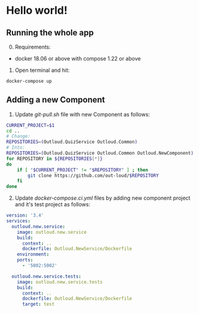 # Hello world!
## Running the whole app
0. Requirements:
- docker 18.06 or above with compose 1.22 or above
1. Open terminal and hit:
```sh
docker-compose up
```
## Adding a new Component
1. Update *git-pull.sh* file with new Component as follows:
```sh
CURRENT_PROJECT=$1
cd ..
# Change:
REPOSITORIES=(Outloud.QuizService Outloud.Common)
# Into:
REPOSITORIES=(Outloud.QuizService Outloud.Common Outloud.NewComponent)
for REPOSITORY in ${REPOSITORIES[*]}
do
    if [ "$CURRENT_PROJECT" != "$REPOSITORY" ] ; then
        git clone https://github.com/out-loud/$REPOSITORY
    fi
done
```

2. Update *docker-compose.ci.yml* files by adding new component project and it's test project as follows:
```yml
version: '3.4'
services:
  outloud.new.service:
    image: outloud.new.service
    build:
      context: ..
      dockerfile: Outloud.NewService/Dockerfile
    environment:
    ports:
      - '5002:5002'

  outloud.new.service.tests:
    image: outloud.new.service.tests
    build:
      context: ..
      dockerfile: Outloud.NewService/Dockerfile
      target: test
```